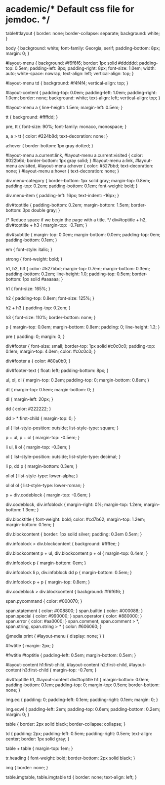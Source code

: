 # academic/* Default css file for jemdoc. */

table#tlayout {
    border: none;
    border-collapse: separate;
    background: white;
}

body {
	background: white;
	font-family: Georgia, serif;
	padding-bottom: 8px;
	margin: 0;
}

#layout-menu {
	background: #f6f6f6;
	border: 1px solid #dddddd;
	padding-top: 0.5em;
	padding-left: 8px;
	padding-right: 8px;
	font-size: 1.0em;
	width: auto;
	white-space: nowrap;
    text-align: left;
    vertical-align: top;
}

#layout-menu td {
	background: #f4f4f4;
    vertical-align: top;
}

#layout-content {
	padding-top: 0.0em;
	padding-left: 1.0em;
	padding-right: 1.0em;
    border: none;
    background: white;
    text-align: left;
    vertical-align: top;
}

#layout-menu a {
	line-height: 1.5em;
	margin-left: 0.5em;
}

tt {
    background: #ffffdd;
}

pre, tt {
	font-size: 90%;
	font-family: monaco, monospace;
}

a, a > tt {
	color: #224b8d;
	text-decoration: none;
}

a:hover {
	border-bottom: 1px gray dotted;
}

#layout-menu a.current:link, #layout-menu a.current:visited {
	color: #022b6d;
	border-bottom: 1px gray solid;
}
#layout-menu a:link, #layout-menu a:visited, #layout-menu a:hover {
	color: #527bbd;
	text-decoration: none;
}
#layout-menu a:hover {
	text-decoration: none;
}

div.menu-category {
	border-bottom: 1px solid gray;
	margin-top: 0.8em;
	padding-top: 0.2em;
	padding-bottom: 0.1em;
	font-weight: bold;
}

div.menu-item {
	padding-left: 16px;
	text-indent: -16px;
}

div#toptitle {
	padding-bottom: 0.2em;
	margin-bottom: 1.5em;
	border-bottom: 3px double gray;
}

/* Reduce space if we begin the page with a title. */
div#toptitle + h2, div#toptitle + h3 {
	margin-top: -0.7em;
}

div#subtitle {
	margin-top: 0.0em;
	margin-bottom: 0.0em;
	padding-top: 0em;
	padding-bottom: 0.1em;
}

em {
	font-style: italic;
}

strong {
	font-weight: bold;
}


h1, h2, h3 {
	color: #527bbd;
	margin-top: 0.7em;
	margin-bottom: 0.3em;
	padding-bottom: 0.2em;
	line-height: 1.0;
	padding-top: 0.5em;
	border-bottom: 1px solid #aaaaaa;
}

h1 {
	font-size: 165%;
}

h2 {
	padding-top: 0.8em;
	font-size: 125%;
}

h2 + h3 {
    padding-top: 0.2em;
}

h3 {
	font-size: 110%;
	border-bottom: none;
}

p {
	margin-top: 0.0em;
	margin-bottom: 0.8em;
	padding: 0;
	line-height: 1.3;
}

pre {
	padding: 0;
	margin: 0;
}

div#footer {
	font-size: small;
	border-top: 1px solid #c0c0c0;
	padding-top: 0.1em;
	margin-top: 4.0em;
	color: #c0c0c0;
}

div#footer a {
	color: #80a0b0;
}

div#footer-text {
	float: left;
	padding-bottom: 8px;
}

ul, ol, dl {
	margin-top: 0.2em;
	padding-top: 0;
	margin-bottom: 0.8em;
}

dt {
	margin-top: 0.5em;
	margin-bottom: 0;
}

dl {
	margin-left: 20px;
}

dd {
	color: #222222;
}

dd > *:first-child {
	margin-top: 0;
}

ul {
	list-style-position: outside;
	list-style-type: square;
}

p + ul, p + ol {
	margin-top: -0.5em;
}

li ul, li ol {
	margin-top: -0.3em;
}

ol {
	list-style-position: outside;
	list-style-type: decimal;
}

li p, dd p {
	margin-bottom: 0.3em;
}


ol ol {
	list-style-type: lower-alpha;
}

ol ol ol {
	list-style-type: lower-roman;
}

p + div.codeblock {
	margin-top: -0.6em;
}

div.codeblock, div.infoblock {
	margin-right: 0%;
	margin-top: 1.2em;
	margin-bottom: 1.3em;
}

div.blocktitle {
	font-weight: bold;
	color: #cd7b62;
	margin-top: 1.2em;
	margin-bottom: 0.1em;
}

div.blockcontent {
	border: 1px solid silver;
	padding: 0.3em 0.5em;
}

div.infoblock > div.blockcontent {
	background: #ffffee;
}

div.blockcontent p + ul, div.blockcontent p + ol {
	margin-top: 0.4em;
}

div.infoblock p {
	margin-bottom: 0em;
}

div.infoblock li p, div.infoblock dd p {
	margin-bottom: 0.5em;
}

div.infoblock p + p {
	margin-top: 0.8em;
}

div.codeblock > div.blockcontent {
	background: #f6f6f6;
}

span.pycommand {
	color: #000070;
}

span.statement {
	color: #008800;
}
span.builtin {
	color: #000088;
}
span.special {
	color: #990000;
}
span.operator {
	color: #880000;
}
span.error {
	color: #aa0000;
}
span.comment, span.comment > *, span.string, span.string > * {
	color: #606060;
}

@media print {
	#layout-menu { display: none; }
}

#fwtitle {
	margin: 2px;
}

#fwtitle #toptitle {
	padding-left: 0.5em;
	margin-bottom: 0.5em;
}

#layout-content h1:first-child, #layout-content h2:first-child, #layout-content h3:first-child {
	margin-top: -0.7em;
}

div#toptitle h1, #layout-content div#toptitle h1 {
	margin-bottom: 0.0em;
	padding-bottom: 0.1em;
	padding-top: 0;
	margin-top: 0.5em;
	border-bottom: none;
}

img.eq {
	padding: 0;
	padding-left: 0.1em;
	padding-right: 0.1em;
	margin: 0;
}

img.eqwl {
	padding-left: 2em;
	padding-top: 0.6em;
	padding-bottom: 0.2em;
	margin: 0;
}

table {
    border: 2px solid black;
    border-collapse: collapse;
}

td {
    padding: 2px;
    padding-left: 0.5em;
    padding-right: 0.5em;
    text-align: center;
    border: 1px solid gray;
}

table + table {
    margin-top: 1em;
}

tr.heading {
    font-weight: bold;
    border-bottom: 2px solid black;
}

img {
    border: none;
}

table.imgtable, table.imgtable td {
    border: none;
    text-align: left;
}
